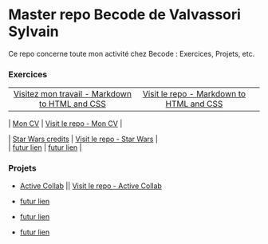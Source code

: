 
# Master repo Becode de Valvassori Sylvain
Ce repo concerne toute mon activité chez Becode : Exercices, Projets, etc. 

### Exercices 
| | | |
| :--: | :--: | :--: |
| [Visitez mon travail - Markdown to HTML and CSS](https://sylvain-valvassori.github.io/Markdown-warmup-html-css/) | [Visit le repo - Markdown to HTML and CSS](https://github.com/Sylvain-Valvassori/Markdown-warmup-html-css.git) |
  
  
| [Mon CV](https://sylvain-valvassori.github.io/My-CV/) | [Visit le repo - Mon CV](https://github.com/Sylvain-Valvassori/My-CV) |         
 
 
| [Star Wars credits](https://sylvain-valvassori.github.io/Star-Wars-crawl/) | [Visit le repo - Star Wars](https://github.com/Sylvain-Valvassori/Star-Wars-crawl) |          
| [futur lien](https://www.google.com) | [futur lien](https://www.google.com) |









### Projets

  - [Active Collab](https://sylvain-valvassori.github.io/Project-active.collab.github.io/)    ||    [Visit le repo - Active Collab](https://github.com/Sylvain-Valvassori/Project-active.collab.github.io)  
  
  
  - [futur lien](https://www.google.com)
  - [futur lien](https://www.google.com)
  - [futur lien](https://www.google.com)



